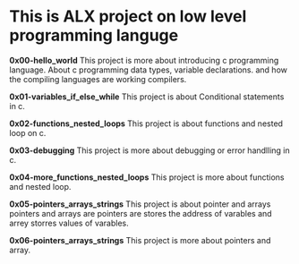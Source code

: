 # This is ALX project on low level programming languge

**0x00-hello_world** This project is more about introducing c programming language.
About c programming data types, variable declarations.
and how the compiling languages are working compilers.

**0x01-variables_if_else_while** This project is about Conditional statements in c. 

**0x02-functions_nested_loops** This project is about functions and nested loop on c.

**0x03-debugging** This project is more about debugging or error handlling in c.

**0x04-more_functions_nested_loops** This project is more about functions and nested loop.

**0x05-pointers_arrays_strings** This project is about pointer and arrays pointers and arrays are
pointers are stores the address of varables and arrey storres values of varables.

**0x06-pointers_arrays_strings** This project is more about pointers and array.